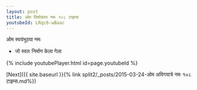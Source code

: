 ```yaml
---
layout: post
title: ओम विशोकाय नमः १०८ टाइम्स
youtubeId: LRqc6-wBaac
---
```

 
 
 ओम स्वयंभूठया नमः  
 
 -  जो स्वतः निर्माण केला गेला 
 
  
 
  
 
 
 
 
 
 


{% include youtubePlayer.html id=page.youtubeId %}
 
[Next]({{ site.baseurl }}{% link  split2/_posts/2015-03-24-ओम अविगयात्रे नमः १०८ टाइम्स.md%})
 
